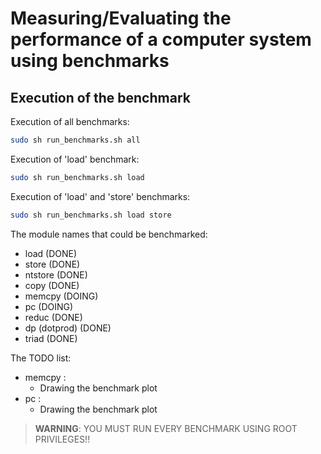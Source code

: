 # Measuring/Evaluating the performance of a computer system using benchmarks

## Execution of the benchmark
Execution of all benchmarks:
```bash
sudo sh run_benchmarks.sh all
```

Execution of 'load' benchmark:
```bash
sudo sh run_benchmarks.sh load
```

Execution of 'load' and 'store' benchmarks:
```bash
sudo sh run_benchmarks.sh load store
```

The module names that could be benchmarked:
* load (DONE)
* store (DONE)
* ntstore (DONE)
* copy (DONE)
* memcpy (DOING)
* pc (DOING)
* reduc (DONE)
* dp (dotprod) (DONE)
* triad (DONE)


The TODO list:
* memcpy :
	* Drawing the benchmark plot
* pc :
	* Drawing the benchmark plot


>**WARNING**: YOU MUST RUN EVERY BENCHMARK USING ROOT PRIVILEGES!!
